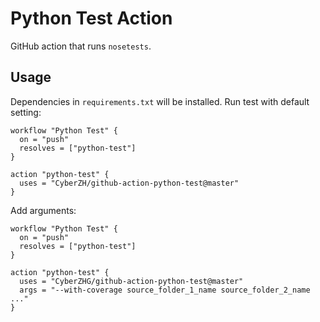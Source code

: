 Python Test Action
==================

GitHub action that runs `nosetests`.

## Usage

Dependencies in `requirements.txt` will be installed. Run test with default setting:

```
workflow "Python Test" {
  on = "push"
  resolves = ["python-test"]
}

action "python-test" {
  uses = "CyberZH/github-action-python-test@master"
}
```

Add arguments:

```
workflow "Python Test" {
  on = "push"
  resolves = ["python-test"]
}

action "python-test" {
  uses = "CyberZHG/github-action-python-test@master"
  args = "--with-coverage source_folder_1_name source_folder_2_name ..."
}
```
